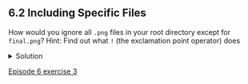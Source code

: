 
## 6.2 Including Specific Files

How would you ignore all ```.png``` files in your root directory except for ```final.png```? Hint: Find out what ```!``` (the exclamation point operator) does

<details>
  <summary>
Solution
  </summary>
  
  <p>
    You would add the following two lines to your <code>.gitignore</code>:
  </p>
  
  <pre><code>*.png           # ignore all png files
!final.png      # except final.png</code></pre>

  <p>
The exclamation point operator will include a previously excluded entry.
  </p>
  <p>
Note also that because you’ve previously committed <code>.png</code> files in this lesson they will not be ignored with this new rule. Only future additions of <code>.png</code> files added to the root directory will be ignored.
  </p>
  
</details>

[Episode 6 exercise 3](episode6_ex3.md)
